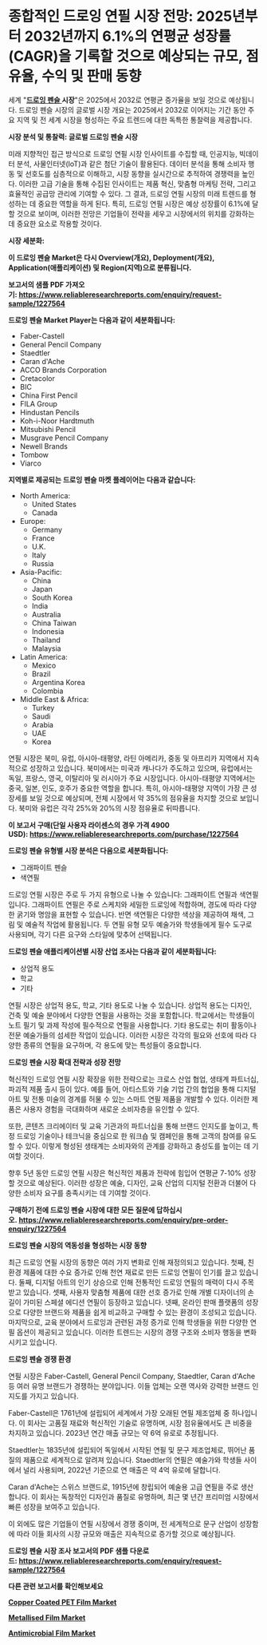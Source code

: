 <p><h1>종합적인 드로잉 연필 시장 전망: 2025년부터 2032년까지 6.1%의 연평균 성장률(CAGR)을 기록할 것으로 예상되는 규모, 점유율, 수익 및 판매 동향</h1></p><p>세계 "<strong><a href="https://www.reliableresearchreports.com/drawing-pencil-r1227564?utm_campaign=105&utm_medium=8&utm_source=Github&utm_content=ia&utm_term=07012025&utm_id=drawing-pencil">드로잉 펜슬&nbsp;</a></strong><strong>시장</strong>"은 2025에서 2032로 연평균 증가율을 보일 것으로 예상됩니다. 드로잉 펜슬 시장의 글로벌 시장 개요는 2025에서 2032로 이어지는 기간 동안 주요 지역 및 전 세계 시장을 형성하는 주요 트렌드에 대한 독특한 통찰력을 제공합니다.</p>
<p><strong>시장 분석 및 통찰력: 글로벌 드로잉 펜슬 시장</strong></p>
<p><p>미래 지향적인 접근 방식으로 드로잉 연필 시장 인사이트를 수집할 때, 인공지능, 빅데이터 분석, 사물인터넷(IoT)과 같은 첨단 기술이 활용된다. 데이터 분석을 통해 소비자 행동 및 선호도를 심층적으로 이해하고, 시장 동향을 실시간으로 추적하여 경쟁력을 높인다. 이러한 고급 기술을 통해 수집된 인사이트는 제품 혁신, 맞춤형 마케팅 전략, 그리고 효율적인 공급망 관리에 기여할 수 있다. 그 결과, 드로잉 연필 시장의 미래 트렌드를 형성하는 데 중요한 역할을 하게 된다. 특히, 드로잉 연필 시장은 예상 성장률이 6.1%에 달할 것으로 보이며, 이러한 전망은 기업들이 전략을 세우고 시장에서의 위치를 강화하는 데 중요한 요소로 작용할 것이다.</p><a href="%7CAUTHORITHY_DOMAIN_URL%7C?utm_campaign=105&utm_medium=8&utm_source=Github&utm_content=ia&utm_term=07012025&utm_id=drawing-pencil"></a></p>
<p><strong>시장 세분화:</strong></p>
<p><strong>이 드로잉 펜슬 Market은 다시 Overview(개요), Deployment(개요), Application(애플리케이션) 및 Region(지역)으로 분류됩니다.</strong></p>
<p><strong>보고서의 샘플 PDF 가져오기:&nbsp;<a href="https://www.reliableresearchreports.com/enquiry/request-sample/1227564?utm_campaign=105&utm_medium=8&utm_source=Github&utm_content=ia&utm_term=07012025&utm_id=drawing-pencil">https://www.reliableresearchreports.com/enquiry/request-sample/1227564</a></strong><strong></strong></p>
<p><strong>드로잉 펜슬 Market Player는 다음과 같이 세분화됩니다:</strong></p>
<p><ul><li>Faber-Castell</li><li>General Pencil Company</li><li>Staedtler</li><li>Caran d'Ache</li><li>ACCO Brands Corporation</li><li>Cretacolor</li><li>BIC</li><li>China First Pencil</li><li>FILA Group</li><li>Hindustan Pencils</li><li>Koh-i-Noor Hardtmuth</li><li>Mitsubishi Pencil</li><li>Musgrave Pencil Company</li><li>Newell Brands</li><li>Tombow</li><li>Viarco</li></ul></p>
<p><strong>지역별로 제공되는 드로잉 펜슬 마켓 플레이어는 다음과 같습니다:</strong></p>
<p><ul>
    <li>
        North America:
        <ul>
            <li>United States</li>
            <li>Canada</li>
        </ul>
    </li>
    <li>
        Europe:
        <ul>
            <li>Germany</li>
            <li>France</li>
            <li>U.K.</li>
            <li>Italy</li>
            <li>Russia</li>
        </ul>
    </li>
    <li>
        Asia-Pacific:
        <ul>
            <li>China</li>
            <li>Japan</li>
            <li>South Korea</li>
            <li>India</li>
            <li>Australia</li>
            <li>China Taiwan</li>
            <li>Indonesia</li>
            <li>Thailand</li>
            <li>Malaysia</li>
        </ul>
    </li>
    <li>
        Latin America:
        <ul>
            <li>Mexico</li>
            <li>Brazil</li>
            <li>Argentina Korea</li>
            <li>Colombia</li>
        </ul>
    </li>
    <li>
        Middle East & Africa:
        <ul>
            <li>Turkey</li>
            <li>Saudi</li>
            <li>Arabia</li>
            <li>UAE</li>
            <li>Korea</li>
        </ul>
    </li>
    </ul></p>
<p><p>연필 시장은 북미, 유럽, 아시아-태평양, 라틴 아메리카, 중동 및 아프리카 지역에서 지속적으로 성장하고 있습니다. 북미에서는 미국과 캐나다가 주도하고 있으며, 유럽에서는 독일, 프랑스, 영국, 이탈리아 및 러시아가 주요 시장입니다. 아시아-태평양 지역에서는 중국, 일본, 인도, 호주가 중요한 역할을 합니다. 특히, 아시아-태평양 지역이 가장 큰 성장세를 보일 것으로 예상되며, 전체 시장에서 약 35%의 점유율을 차지할 것으로 보입니다. 북미와 유럽은 각각 25%와 20%의 시장 점유율로 뒤따릅니다.</p></p>
<p><strong>이 보고서 구매(단일 사용자 라이센스의 경우 가격 4900 USD):&nbsp;<a href="https://www.reliableresearchreports.com/purchase/1227564?utm_campaign=105&utm_medium=8&utm_source=Github&utm_content=ia&utm_term=07012025&utm_id=drawing-pencil">https://www.reliableresearchreports.com/purchase/1227564</a></strong></p>
<p><strong>드로잉 펜슬 유형별 시장 분석은 다음으로 세분화됩니다:</strong></p>
<p><ul><li>그래파이트 펜슬</li><li>색연필</li></ul></p>
<p><p>드로잉 연필 시장은 주로 두 가지 유형으로 나눌 수 있습니다: 그래파이트 연필과 색연필입니다. 그래파이트 연필은 주로 스케치와 세밀한 드로잉에 적합하며, 경도에 따라 다양한 굵기와 명암을 표현할 수 있습니다. 반면 색연필은 다양한 색상을 제공하여 채색, 그림 및 예술적 작업에 활용됩니다. 두 연필 유형 모두 예술가와 학생들에게 필수 도구로 사용되며, 각기 다른 요구와 스타일에 맞추어 선택됩니다.</p></p>
<p><strong>드로잉 펜슬 애플리케이션별 시장 산업 조사는 다음과 같이 세분화됩니다:</strong></p>
<p><ul><li>상업적 용도</li><li>학교</li><li>기타</li></ul></p>
<p><p>연필 시장은 상업적 용도, 학교, 기타 용도로 나눌 수 있습니다. 상업적 용도는 디자인, 건축 및 예술 분야에서 다양한 연필을 사용하는 것을 포함합니다. 학교에서는 학생들이 노트 필기 및 과제 작성에 필수적으로 연필을 사용합니다. 기타 용도로는 취미 활동이나 전문 예술가들의 섬세한 작업이 있습니다. 이러한 시장은 각각의 필요와 선호에 따라 다양한 종류의 연필을 요구하며, 각 용도에 맞는 특성들이 중요합니다.</p></p>
<p><strong>드로잉 펜슬 시장 확대 전략과 성장 전망</strong></p>
<p><p>혁신적인 드로잉 연필 시장 확장을 위한 전략으로는 크로스 산업 협업, 생태계 파트너십, 파괴적 제품 출시 등이 있다. 예를 들어, 아티스트와 기술 기업 간의 협업을 통해 디지털 아트 및 전통 미술의 경계를 허물 수 있는 스마트 연필 제품을 개발할 수 있다. 이러한 제품은 사용자 경험을 극대화하며 새로운 소비자층을 유인할 수 있다. </p><p>또한, 콘텐츠 크리에이터 및 교육 기관과의 파트너십을 통해 브랜드 인지도를 높이고, 특정 드로잉 기술이나 테크닉을 중심으로 한 워크숍 및 캠페인을 통해 고객의 참여를 유도할 수 있다. 이렇게 형성된 생태계는 소비자와의 관계를 강화하고 충성도를 높이는 데 기여할 것이다.</p><p>향후 5년 동안 드로잉 연필 시장은 혁신적인 제품과 전략에 힘입어 연평균 7-10% 성장할 것으로 예상된다. 이러한 성장은 예술, 디자인, 교육 산업의 디지털 전환과 더불어 다양한 소비자 요구를 충족시키는 데 기여할 것이다.</p></p>
<p><strong>구매하기 전에 드로잉 펜슬 시장에 대한 모든 질문에 답하십시오.&nbsp;<a href="https://www.reliableresearchreports.com/enquiry/pre-order-enquiry/1227564?utm_campaign=105&utm_medium=8&utm_source=Github&utm_content=ia&utm_term=07012025&utm_id=drawing-pencil">https://www.reliableresearchreports.com/enquiry/pre-order-enquiry/1227564</a></strong><strong></strong></p>
<p><strong>드로잉 펜슬 시장의 역동성을 형성하는 시장 동향</strong></p>
<p><p>최근 드로잉 연필 시장의 동향은 여러 가지 변화로 인해 재정의되고 있습니다. 첫째, 친환경 제품에 대한 수요 증가로 인해 천연 재료로 만든 드로잉 연필이 인기를 끌고 있습니다. 둘째, 디지털 아트의 인기 상승으로 인해 전통적인 드로잉 연필의 매력이 다시 주목받고 있습니다. 셋째, 사용자 맞춤형 제품에 대한 선호 증가로 인해 개별 디자이너의 손길이 가미된 스페셜 에디션 연필이 등장하고 있습니다. 넷째, 온라인 판매 플랫폼의 성장으로 다양한 브랜드와 제품을 쉽게 비교하고 구매할 수 있는 환경이 조성되고 있습니다. 마지막으로, 교육 분야에서 드로잉과 관련된 과정 증가로 인해 학생들을 위한 다양한 연필 옵션이 제공되고 있습니다. 이러한 트렌드는 시장의 경쟁 구조와 소비자 행동을 변화시키고 있습니다.</p></p>
<p><strong>드로잉 펜슬 경쟁 환경</strong></p>
<p><p>연필 시장은 Faber-Castell, General Pencil Company, Staedtler, Caran d'Ache 등 여러 유명 브랜드가 경쟁하는 분야입니다. 이들 업체는 오랜 역사와 강력한 브랜드 인지도를 가지고 있습니다. </p><p>Faber-Castell은 1761년에 설립되어 세계에서 가장 오래된 연필 제조업체 중 하나입니다. 이 회사는 고품질 재료와 혁신적인 기술로 유명하며, 시장 점유율에서도 큰 비중을 차지하고 있습니다. 2023년 연간 매출 규모는 약 6억 유로로 추정됩니다.</p><p>Staedtler는 1835년에 설립되어 독일에서 시작된 연필 및 문구 제조업체로, 뛰어난 품질의 제품으로 세계적으로 알려져 있습니다. Staedtler의 연필은 예술가와 학생들 사이에서 널리 사용되며, 2022년 기준으로 연 매출은 약 4억 유로에 달합니다.</p><p>Caran d'Ache는 스위스 브랜드로, 1915년에 창립되어 예술용 고급 연필을 주로 생산합니다. 이 회사는 독창적인 디자인과 품질로 유명하며, 최근 몇 년간 프리미엄 시장에서 빠른 성장을 보여주고 있습니다.</p><p>이 외에도 많은 기업들이 연필 시장에서 경쟁 중이며, 전 세계적으로 문구 산업이 성장함에 따라 이들 회사의 시장 규모와 매출은 지속적으로 증가할 것으로 예상됩니다.</p></p>
<p><strong>드로잉 펜슬 시장 조사 보고서의 PDF 샘플 다운로드:&nbsp;<a href="https://www.reliableresearchreports.com/enquiry/request-sample/1227564?utm_campaign=105&utm_medium=8&utm_source=Github&utm_content=ia&utm_term=07012025&utm_id=drawing-pencil">https://www.reliableresearchreports.com/enquiry/request-sample/1227564</a></strong></p>
<p><strong></strong></p>
<p><strong></strong></p>
<p><strong></strong></p>
<p><strong></strong></p>
<p><strong>다른 관련 보고서를 확인해보세요</strong></p>
<p><strong><p><a href="https://github.com/hartsockdonnette82/Market-Research-Report-List-1/blob/main/copper-coated-pet-film-market.md?utm_campaign=105&utm_medium=8&utm_source=Github&utm_content=ia&utm_term=07012025&utm_id=drawing-pencil">Copper Coated PET Film Market</a></p><p><a href="https://github.com/birnbaumbulah0/Market-Research-Report-List-1/blob/main/metallised-film-market.md?utm_campaign=105&utm_medium=8&utm_source=Github&utm_content=ia&utm_term=07012025&utm_id=drawing-pencil">Metallised Film Market</a></p><p><a href="https://github.com/arionmp/Market-Research-Report-List-5/blob/main/antimicrobial-film-market.md?utm_campaign=105&utm_medium=8&utm_source=Github&utm_content=ia&utm_term=07012025&utm_id=drawing-pencil">Antimicrobial Film Market</a></p></strong></p>